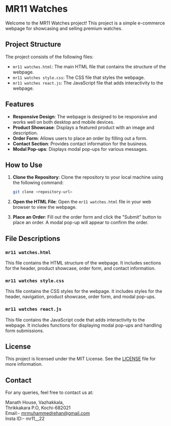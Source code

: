 # MR11 Watches

Welcome to the MR11 Watches project! This project is a simple e-commerce webpage for showcasing and selling premium watches.


## Project Structure

The project consists of the following files:

- `mr11 watches.html`: The main HTML file that contains the structure of the webpage.
- `mr11 watches style.css`: The CSS file that styles the webpage.
- `mr11 watches react.js`: The JavaScript file that adds interactivity to the webpage.

## Features

- **Responsive Design**: The webpage is designed to be responsive and works well on both desktop and mobile devices.
- **Product Showcase**: Displays a featured product with an image and description.
- **Order Form**: Allows users to place an order by filling out a form.
- **Contact Section**: Provides contact information for the business.
- **Modal Pop-ups**: Displays modal pop-ups for various messages.

## How to Use

1. **Clone the Repository**: Clone the repository to your local machine using the following command:
   ```bash
   git clone <repository-url>
   ```

2. **Open the HTML File**: Open the `mr11 watches.html` file in your web browser to view the webpage.

3. **Place an Order**: Fill out the order form and click the "Submit" button to place an order. A modal pop-up will appear to confirm the order.

## File Descriptions

### `mr11 watches.html`

This file contains the HTML structure of the webpage. It includes sections for the header, product showcase, order form, and contact information.

### `mr11 watches style.css`

This file contains the CSS styles for the webpage. It includes styles for the header, navigation, product showcase, order form, and modal pop-ups.

### `mr11 watches react.js`

This file contains the JavaScript code that adds interactivity to the webpage. It includes functions for displaying modal pop-ups and handling form submissions.

## License

This project is licensed under the MIT License. See the [LICENSE](LICENSE) file for more information.

## Contact

For any queries, feel free to contact us at:

Manath House, Vazhakkala,<br>
Thrikkakara P.O, Kochi-682021 <br>
Email:- mrmuhammedrehan@gmail.com<br>
Insta ID:- mr11__22

